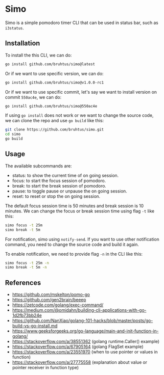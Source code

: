 # Simo

Simo is a simple pomodoro timer CLI that can be used in status bar,
such as `i3status`.

## Installation

To install the this CLI, we can do:
```sh
go install github.com/bruhtus/simo@latest
```

Or if we want to use specific version, we can do:
```sh
go install github.com/bruhtus/simo@v1.0.0-rc1
```

Or if we want to use specific commit, let's say we want to
install version on commit `550ac4e`, we can do:
```sh
go install github.com/bruhtus/simo@550ac4e
```

If using `go install` does not work or we want to change the source code, we
can clone the repo and use `go build` like this:
```sh
git clone https://github.com/bruhtus/simo.git
cd simo
go build
```

## Usage

The available subcommands are:
- status: to show the current time of on going session.
- focus: to start the focus session of pomodoro.
- break: to start the break session of pomodoro.
- pause: to toggle pause or unpause the on going session.
- reset: to reset or stop the on going session.

The default focus session time is 50 minutes and break session is 10 minutes.
We can change the focus or break session time using flag `-t` like this:
```sh
simo focus -t 25m
simo break -t 5m
```

For notification, simo using `notify-send`. If you want to use other
notification command, you need to change the source code and build it again.

To enable notification, we need to provide flag `-n` in the CLI like this:
```sh
simo focus -t 25m -n
simo break -t 5m -n
```

## References

- https://github.com/mskelton/pomo-go
- https://github.com/gen2brain/beeep
- https://zetcode.com/golang/exec-command/
- https://medium.com/@omidahn/building-cli-applications-with-go-1d2fb73bb24e
- https://github.com/NanXiao/golang-101-hacks/blob/master/posts/go-build-vs-go-install.md
- https://www.geeksforgeeks.org/go-language/main-and-init-function-in-golang/
- https://stackoverflow.com/a/38551362 (golang runtime.Caller() example)
- https://stackoverflow.com/a/67905164 (golang FlagSet example)
- https://stackoverflow.com/a/23551970 (when to use pointer or values in function)
- https://stackoverflow.com/a/27775558 (explanation about value or pointer receiver in function type)
